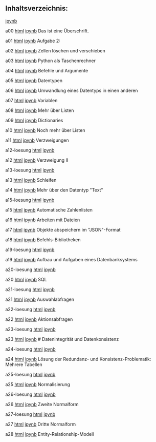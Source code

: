 ## Inhaltsverzeichnis:

[ipynb](https://raw.githubusercontent.com/usetheforce/test/master/SQL-Befehlsreferenz.pdf)

a00 [html](https://htmlpreview.github.io/?https://github.com/usetheforce/test/blob/master/Aufgaben/a00.html)&nbsp;[ipynb](https://raw.githubusercontent.com/usetheforce/test/master/Aufgaben/a00.ipynb)&nbsp;Das ist eine Überschrift.

a01 [html](https://htmlpreview.github.io/?https://github.com/usetheforce/test/blob/master/Aufgaben/a01.html)&nbsp;[ipynb](https://raw.githubusercontent.com/usetheforce/test/master/Aufgaben/a01.ipynb)&nbsp;Aufgabe 2:

a02 [html](https://htmlpreview.github.io/?https://github.com/usetheforce/test/blob/master/Aufgaben/a02.html)&nbsp;[ipynb](https://raw.githubusercontent.com/usetheforce/test/master/Aufgaben/a02.ipynb)&nbsp;Zellen löschen und verschieben

a03 [html](https://htmlpreview.github.io/?https://github.com/usetheforce/test/blob/master/Aufgaben/a03.html)&nbsp;[ipynb](https://raw.githubusercontent.com/usetheforce/test/master/Aufgaben/a03.ipynb)&nbsp;Python als Taschenrechner

a04 [html](https://htmlpreview.github.io/?https://github.com/usetheforce/test/blob/master/Aufgaben/a04.html)&nbsp;[ipynb](https://raw.githubusercontent.com/usetheforce/test/master/Aufgaben/a04.ipynb)&nbsp;Befehle und Argumente

a05 [html](https://htmlpreview.github.io/?https://github.com/usetheforce/test/blob/master/Aufgaben/a05.html)&nbsp;[ipynb](https://raw.githubusercontent.com/usetheforce/test/master/Aufgaben/a05.ipynb)&nbsp;Datentypen

a06 [html](https://htmlpreview.github.io/?https://github.com/usetheforce/test/blob/master/Aufgaben/a06.html)&nbsp;[ipynb](https://raw.githubusercontent.com/usetheforce/test/master/Aufgaben/a06.ipynb)&nbsp;Umwandlung eines Datentyps in einen anderen

a07 [html](https://htmlpreview.github.io/?https://github.com/usetheforce/test/blob/master/Aufgaben/a07.html)&nbsp;[ipynb](https://raw.githubusercontent.com/usetheforce/test/master/Aufgaben/a07.ipynb)&nbsp;Variablen

a08 [html](https://htmlpreview.github.io/?https://github.com/usetheforce/test/blob/master/Aufgaben/a08.html)&nbsp;[ipynb](https://raw.githubusercontent.com/usetheforce/test/master/Aufgaben/a08.ipynb)&nbsp;Mehr über Listen

a09 [html](https://htmlpreview.github.io/?https://github.com/usetheforce/test/blob/master/Aufgaben/a09.html)&nbsp;[ipynb](https://raw.githubusercontent.com/usetheforce/test/master/Aufgaben/a09.ipynb)&nbsp;Dictionaries

a10 [html](https://htmlpreview.github.io/?https://github.com/usetheforce/test/blob/master/Aufgaben/a10.html)&nbsp;[ipynb](https://raw.githubusercontent.com/usetheforce/test/master/Aufgaben/a10.ipynb)&nbsp;Noch mehr über Listen

a11 [html](https://htmlpreview.github.io/?https://github.com/usetheforce/test/blob/master/Aufgaben/a11.html)&nbsp;[ipynb](https://raw.githubusercontent.com/usetheforce/test/master/Aufgaben/a11.ipynb)&nbsp;Verzweigungen

a12-loesung [html](https://htmlpreview.github.io/?https://github.com/usetheforce/test/blob/master/Aufgaben/a12-loesung.html)&nbsp;[ipynb](https://raw.githubusercontent.com/usetheforce/test/master/Aufgaben/a12-loesung.ipynb)&nbsp;

a12 [html](https://htmlpreview.github.io/?https://github.com/usetheforce/test/blob/master/Aufgaben/a12.html)&nbsp;[ipynb](https://raw.githubusercontent.com/usetheforce/test/master/Aufgaben/a12.ipynb)&nbsp;Verzweigung II

a13-loesung [html](https://htmlpreview.github.io/?https://github.com/usetheforce/test/blob/master/Aufgaben/a13-loesung.html)&nbsp;[ipynb](https://raw.githubusercontent.com/usetheforce/test/master/Aufgaben/a13-loesung.ipynb)&nbsp;

a13 [html](https://htmlpreview.github.io/?https://github.com/usetheforce/test/blob/master/Aufgaben/a13.html)&nbsp;[ipynb](https://raw.githubusercontent.com/usetheforce/test/master/Aufgaben/a13.ipynb)&nbsp;Schleifen

a14 [html](https://htmlpreview.github.io/?https://github.com/usetheforce/test/blob/master/Aufgaben/a14.html)&nbsp;[ipynb](https://raw.githubusercontent.com/usetheforce/test/master/Aufgaben/a14.ipynb)&nbsp;Mehr über den Datentyp "Text"

a15-loesung [html](https://htmlpreview.github.io/?https://github.com/usetheforce/test/blob/master/Aufgaben/a15-loesung.html)&nbsp;[ipynb](https://raw.githubusercontent.com/usetheforce/test/master/Aufgaben/a15-loesung.ipynb)&nbsp;

a15 [html](https://htmlpreview.github.io/?https://github.com/usetheforce/test/blob/master/Aufgaben/a15.html)&nbsp;[ipynb](https://raw.githubusercontent.com/usetheforce/test/master/Aufgaben/a15.ipynb)&nbsp;Automatische Zahlenlisten

a16 [html](https://htmlpreview.github.io/?https://github.com/usetheforce/test/blob/master/Aufgaben/a16.html)&nbsp;[ipynb](https://raw.githubusercontent.com/usetheforce/test/master/Aufgaben/a16.ipynb)&nbsp;Arbeiten mit Dateien

a17 [html](https://htmlpreview.github.io/?https://github.com/usetheforce/test/blob/master/Aufgaben/a17.html)&nbsp;[ipynb](https://raw.githubusercontent.com/usetheforce/test/master/Aufgaben/a17.ipynb)&nbsp;Objekte abspeichern im "JSON"-Format

a18 [html](https://htmlpreview.github.io/?https://github.com/usetheforce/test/blob/master/Aufgaben/a18.html)&nbsp;[ipynb](https://raw.githubusercontent.com/usetheforce/test/master/Aufgaben/a18.ipynb)&nbsp;Befehls-Bibliotheken

a19-loesung [html](https://htmlpreview.github.io/?https://github.com/usetheforce/test/blob/master/Aufgaben/a19-loesung.html)&nbsp;[ipynb](https://raw.githubusercontent.com/usetheforce/test/master/Aufgaben/a19-loesung.ipynb)&nbsp;

a19 [html](https://htmlpreview.github.io/?https://github.com/usetheforce/test/blob/master/Aufgaben/a19.html)&nbsp;[ipynb](https://raw.githubusercontent.com/usetheforce/test/master/Aufgaben/a19.ipynb)&nbsp;Aufbau und Aufgaben eines Datenbanksystems

a20-loesung [html](https://htmlpreview.github.io/?https://github.com/usetheforce/test/blob/master/Aufgaben/a20-loesung.html)&nbsp;[ipynb](https://raw.githubusercontent.com/usetheforce/test/master/Aufgaben/a20-loesung.ipynb)&nbsp;

a20 [html](https://htmlpreview.github.io/?https://github.com/usetheforce/test/blob/master/Aufgaben/a20.html)&nbsp;[ipynb](https://raw.githubusercontent.com/usetheforce/test/master/Aufgaben/a20.ipynb)&nbsp;SQL

a21-loesung [html](https://htmlpreview.github.io/?https://github.com/usetheforce/test/blob/master/Aufgaben/a21-loesung.html)&nbsp;[ipynb](https://raw.githubusercontent.com/usetheforce/test/master/Aufgaben/a21-loesung.ipynb)&nbsp;

a21 [html](https://htmlpreview.github.io/?https://github.com/usetheforce/test/blob/master/Aufgaben/a21.html)&nbsp;[ipynb](https://raw.githubusercontent.com/usetheforce/test/master/Aufgaben/a21.ipynb)&nbsp;Auswahlabfragen

a22-loesung [html](https://htmlpreview.github.io/?https://github.com/usetheforce/test/blob/master/Aufgaben/a22-loesung.html)&nbsp;[ipynb](https://raw.githubusercontent.com/usetheforce/test/master/Aufgaben/a22-loesung.ipynb)&nbsp;

a22 [html](https://htmlpreview.github.io/?https://github.com/usetheforce/test/blob/master/Aufgaben/a22.html)&nbsp;[ipynb](https://raw.githubusercontent.com/usetheforce/test/master/Aufgaben/a22.ipynb)&nbsp;Aktionsabfragen

a23-loesung [html](https://htmlpreview.github.io/?https://github.com/usetheforce/test/blob/master/Aufgaben/a23-loesung.html)&nbsp;[ipynb](https://raw.githubusercontent.com/usetheforce/test/master/Aufgaben/a23-loesung.ipynb)&nbsp;

a23 [html](https://htmlpreview.github.io/?https://github.com/usetheforce/test/blob/master/Aufgaben/a23.html)&nbsp;[ipynb](https://raw.githubusercontent.com/usetheforce/test/master/Aufgaben/a23.ipynb)&nbsp;# Datenintegrität und Datenkonsistenz

a24-loesung [html](https://htmlpreview.github.io/?https://github.com/usetheforce/test/blob/master/Aufgaben/a24-loesung.html)&nbsp;[ipynb](https://raw.githubusercontent.com/usetheforce/test/master/Aufgaben/a24-loesung.ipynb)&nbsp;

a24 [html](https://htmlpreview.github.io/?https://github.com/usetheforce/test/blob/master/Aufgaben/a24.html)&nbsp;[ipynb](https://raw.githubusercontent.com/usetheforce/test/master/Aufgaben/a24.ipynb)&nbsp;Lösung der Redundanz- und Konsistenz-Problematik: Mehrere Tabellen

a25-loesung [html](https://htmlpreview.github.io/?https://github.com/usetheforce/test/blob/master/Aufgaben/a25-loesung.html)&nbsp;[ipynb](https://raw.githubusercontent.com/usetheforce/test/master/Aufgaben/a25-loesung.ipynb)&nbsp;

a25 [html](https://htmlpreview.github.io/?https://github.com/usetheforce/test/blob/master/Aufgaben/a25.html)&nbsp;[ipynb](https://raw.githubusercontent.com/usetheforce/test/master/Aufgaben/a25.ipynb)&nbsp;Normalisierung

a26-loesung [html](https://htmlpreview.github.io/?https://github.com/usetheforce/test/blob/master/Aufgaben/a26-loesung.html)&nbsp;[ipynb](https://raw.githubusercontent.com/usetheforce/test/master/Aufgaben/a26-loesung.ipynb)&nbsp;

a26 [html](https://htmlpreview.github.io/?https://github.com/usetheforce/test/blob/master/Aufgaben/a26.html)&nbsp;[ipynb](https://raw.githubusercontent.com/usetheforce/test/master/Aufgaben/a26.ipynb)&nbsp;Zweite Normalform

a27-loesung [html](https://htmlpreview.github.io/?https://github.com/usetheforce/test/blob/master/Aufgaben/a27-loesung.html)&nbsp;[ipynb](https://raw.githubusercontent.com/usetheforce/test/master/Aufgaben/a27-loesung.ipynb)&nbsp;

a27 [html](https://htmlpreview.github.io/?https://github.com/usetheforce/test/blob/master/Aufgaben/a27.html)&nbsp;[ipynb](https://raw.githubusercontent.com/usetheforce/test/master/Aufgaben/a27.ipynb)&nbsp;Dritte Normalform

a28 [html](https://htmlpreview.github.io/?https://github.com/usetheforce/test/blob/master/Aufgaben/a28.html)&nbsp;[ipynb](https://raw.githubusercontent.com/usetheforce/test/master/Aufgaben/a28.ipynb)&nbsp;Entity-Relationship-Modell

